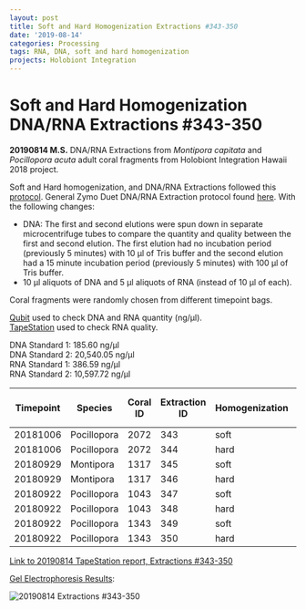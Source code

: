 ```yaml
---
layout: post
title: Soft and Hard Homogenization Extractions #343-350
date: '2019-08-14'
categories: Processing
tags: RNA, DNA, soft and hard homogenization
projects: Holobiont Integration
---
```


# Soft and Hard Homogenization DNA/RNA Extractions #343-350

**20190814 M.S.**
DNA/RNA Extractions from *Montipora capitata* and *Pocillopora acuta* adult coral fragments from Holobiont Integration Hawaii 2018 project.  

Soft and Hard homogenization, and DNA/RNA Extractions followed this [protocol](https://github.com/emmastrand/EmmaStrand_Notebook/blob/master/_posts/2019-06-05-Soft-and-Hard-Homogenization-Protocol.md). General Zymo Duet DNA/RNA Extraction protocol found [here](https://github.com/emmastrand/EmmaStrand_Notebook/blob/master/_posts/2019-05-31-Zymo-Duet-RNA-DNA-Extraction-Protocol.md). With the following changes:  
- DNA: The first and second elutions were spun down in separate microcentrifuge tubes to compare the quantity and quality between the first and second elution. The first elution had no incubation period (previously 5 minutes) with 10 μl of Tris buffer and the second elution had a 15 minute incubation period (previously 5 minutes) with 100 μl of Tris buffer.  
- 10 μl aliquots of DNA and 5 μl aliquots of RNA (instead of 10 μl of each).    

Coral fragments were randomly chosen from different timepoint bags.

[Qubit](https://github.com/emmastrand/EmmaStrand_Notebook/blob/master/_posts/2019-05-31-Qubit-Protocol.md) used to check DNA and RNA quantity (ng/μl).  
[TapeStation](https://github.com/emmastrand/EmmaStrand_Notebook/blob/master/_posts/2019-05-31-TapeStation-Protocol.md) used to check RNA quality.

DNA Standard 1: 185.60 ng/μl  
DNA Standard 2: 20,540.05 ng/μl  
RNA Standard 1: 386.59 ng/μl  
RNA Standard 2: 10,597.72 ng/μl

| Timepoint | Species     | Coral ID | Extraction ID | Homogenization | DNA Reading 1 | DNA Reading 2 | Average DNA ng/μl | RNA Reading 1 | RNA Reading 2 | Average RNA ng/μl | RIN |
|-----------|-------------|----------|---------------|----------------|---------------|---------------|-------------------|---------------|---------------|-------------------|-----|
| 20181006  | Pocillopora | 2072     | 343           | soft           | 41.4          | 41.2          | 41.3              | 59.6          | 59.6          | 59.6              | 6.6 |
| 20181006  | Pocillopora | 2072     | 344           | hard           | 20.2          | 20.2          | 20.2              | 24.6          | 24.6          | 24.6              | NA  |
| 20180929  | Montipora   | 1317     | 345           | soft           | 19.2          | 19.1          | 19.15             | 23.4          | 23.4          | 23.4              | 7.7 |
| 20180929  | Montipora   | 1317     | 346           | hard           | 12.2          | 12.1          | 12.15             | 14.4          | 14.4          | 14.4              | NA  |
| 20180922  | Pocillopora | 1043     | 347           | soft           | 43.8          | 43.8          | 43.8              | 55            | 55.2          | 55.1              | 8.1 |
| 20180922  | Pocillopora | 1043     | 348           | hard           | 26            | 25.8          | 25.9              | 37.6          | 37.8          | 37.7              | NA  |
| 20180922  | Pocillopora | 1343     | 349           | soft           | 23.8          | 23.8          | 23.8              | 33.2          | 33.4          | 33.3              | 8.4 |
| 20180922  | Pocillopora | 1343     | 350           | hard           | 11.7          | 11.7          | 11.7              | 24.6          | 24.6          | 24.6              | NA  |

[Link to 20190814 TapeStation report, Extractions #343-350](https://github.com/emmastrand/EmmaStrand_Notebook/blob/master/TapeStation/2019-08-09%20-%2013.04.26.pdf)

[Gel Electrophoresis Results](https://github.com/emmastrand/EmmaStrand_Notebook/blob/master/_posts/2019-07-16-Gel-Electrophoresis-Protocol.md):

![20190814 Extractions #343-350]()
